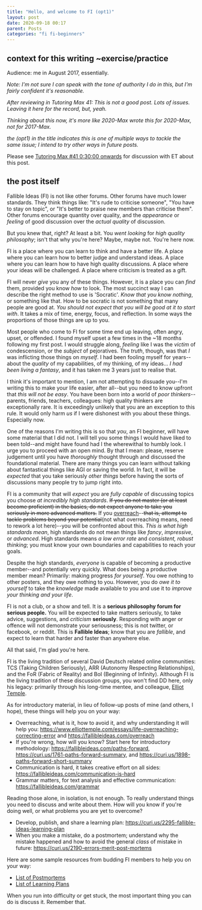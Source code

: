 ```yaml
---
title: "Hello, and welcome to FI (opt1)"
layout: post
date: 2020-09-18 00:17
parent: Posts
categories: "fi fi-beginners"
---
```


## context for this writing ~exercise/practice

Audience: me in August 2017, essentially.

*Note: I'm not sure I can speak with the tone of authority I do in this, but I'm fairly confident it's reasonable.*

*After reviewing in Tutoring Max 41: This is not a good post. Lots of issues. Leaving it here for the record, but, yeah.*

*Thinking about this now, it's more like 2020-Max wrote this for 2020-Max, not for 2017-Max.*

*the (opt1) in the title indicates this is one of multiple ways to tackle the same issue; I intend to try other ways in future posts.*

Please see [Tutoring Max #41 0:30:00 onwards](https://youtu.be/MxVzxS8uMto?t=1807) for discussion with ET about this post.

## the post itself

Fallible Ideas (FI) is not like other forums. Other forums have much lower standards. They think things like: "It's rude to criticise someone", "You have to stay on topic", or "It's better to praise new members than criticise them". Other forums encourage quantity over quality, and the *appearance* or *feeling* of good discussion over the *actual quality* of discussion.

But you knew that, right? At least a bit. You *went looking* for *high quality philosophy*; isn't that why you're here? Maybe, maybe not. You're here now.

FI is a place where you can learn to think and have a better life. A place where you can learn how to better judge and understand ideas. A place where you can learn how to have high quality discussions. A place where your ideas will be challenged. A place where criticism is treated as a gift.

FI will never *give* you any of these things. However, it is a place you can *find* them, provided you know *how* to look. The most succinct way I can describe the right method to use is 'Socratic'. *Know that you know nothing*, or something like that. How to be socratic is not something that many people are good at. *You should not expect that you will be good at it to start with*. It takes a mix of time, energy, focus, and reflection. In some ways the proportions of those things are up to you.

Most people who come to FI for some time end up leaving, often angry, upset, or offended. I found myself upset a few times in the ~18 months following my first post. I would struggle along, *feeling* like I was the *victim* of condescension, or the *subject* of pejoratives. The *truth*, though, was that *I* was inflicting those things on *myself*. I had been fooling myself for years--about the *quality* of my capabilities, of my thinking, of my ideas... *I had been living a fantasy*, and it has taken me 3 years just to realise that.

I think it's important to mention, I am not attempting to dissuade you--I'm writing this to make your life easier, after all--but you need to know upfront that *this will not be easy*. You have been born into a world of *poor thinkers*--parents, friends, teachers, colleagues: high quality thinkers are exceptionally rare. It is exceedingly unlikely that you are an exception to this rule. It would only harm *us* if I were dishonest with you about these things. Especially now.

One of the reasons I'm writing this is so that *you*, an FI beginner, will have some material that I did not. I will tell you some things I would have liked to been told--and might have found had I the wherewithal to humbly look. I urge you to proceed with an open mind. By that I mean: please, reserve judgement until you have *thoroughly* thought through and discussed the foundational material. There are many things you can learn without talking about fantastical things like AGI or saving the world. In fact, it will be *expected* that you take seriously *other things* before having the sorts of discussions many people try to jump right into.

FI is a community that will *expect* you are *fully capable* of discussing topics you choose *at incredibly high standards*. ~~If you do not master (or at least become proficient) in the basics, do not expect anyone to take you seriously in more advanced matters.~~ If you [overreach](https://www.elliottemple.com/essays/life-overreaching-correcting-error)--~~that is, attempt to tackle problems beyond your potential~~(not what overreaching means, need to rework a lot here)--you will be confronted about this. *This is what high standards mean*, high standards do not mean things like *fancy*, *impressive*, or *advanced*. High standards means *a low error rate* and *consistent, robust thinking*; you must know your own boundaries and capabilities to reach your goals.

Despite the high standards, *everyone* is capable of becoming a productive member--and potentially very quickly. What does being a productive member mean? Primarily: making progress *for yourself*. You owe nothing to other posters, and they owe nothing to you. However, you do *owe it to yourself* to take the *knowledge* made available to you and use it to *improve your thinking and your life*.

FI is not a club, or a show and tell. It is a **serious philosophy forum for serious people.** You will be expected to take matters seriously, to take advice, suggestions, and *criticism* **seriously**. Responding with anger or offence will not demonstrate your seriousness; this is not twitter, or facebook, or reddit. This is **Fallible Ideas**; know that you are *fallible*, and expect to learn that harder and faster than anywhere else.

All that said, I'm glad you're here.

FI is the living tradition of several David Deutsch related online communities: TCS (Taking Children Seriously), ARR (Autonomy Respecting Relationships), and the FoR (Fabric of Reality) and BoI (Beginning of Infinity). Although FI is the living tradition of these discussion groups, you won't find DD here, only his legacy: primarily through his long-time mentee, and colleague, [Elliot Temple](https://www.elliottemple.com/).

As for introductory material, in lieu of follow-up posts of mine (and others, I hope), these things will help you on your way:

* Overreaching, what is it, how to avoid it, and why understanding it will help you: <https://www.elliottemple.com/essays/life-overreaching-correcting-error> and <https://fallibleideas.com/overreach>
* If you're wrong, how will you know? Start here for introductory methodology: <https://fallibleideas.com/paths-forward>, <https://curi.us/1761-paths-forward-summary>, and <https://curi.us/1898-paths-forward-short-summary>
* Communication is hard, it takes creative effort on all sides: <https://fallibleideas.com/communication-is-hard>
* Grammar matters, for text analysis and effective communication: <https://fallibleideas.com/grammar>

Reading those alone, in isolation, is not enough. To really understand things you need to discuss and write about them. How will you know if you're doing well, or what problems you are yet to overcome?

* Develop, publish, and share a learning plan: <https://curi.us/2295-fallible-ideas-learning-plan>
* When you make a mistake, do a postmortem; understand why the mistake happened and how to avoid the general *class* of mistake in future: <https://curi.us/2190-errors-merit-post-mortems>

Here are some sample resources from budding FI members to help you on your way:

* [List of Postmortems](../../list-of-postmortems/)
* [List of Learning Plans](../../list-of-learning-plans/)

When you run into difficulty or get stuck, the most important thing you can do is discuss it. Remember that.
